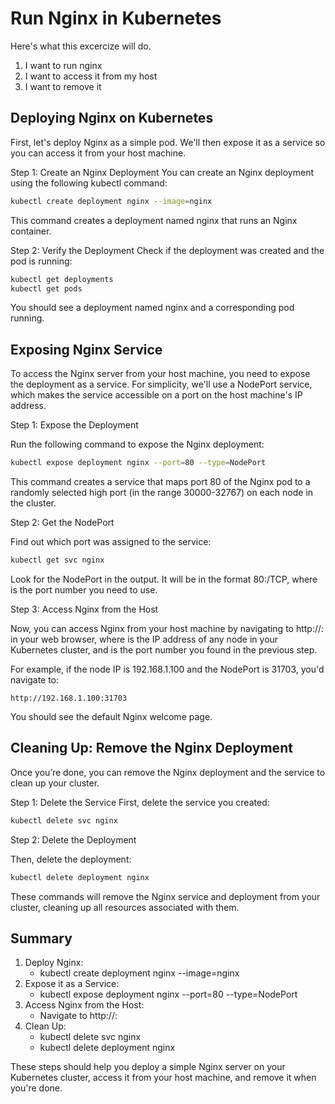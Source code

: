 # Run Nginx in Kubernetes

Here's what this excercize will do.

1. I want to run nginx
1. I want to access it from my host
1. I want to remove it

## Deploying Nginx on Kubernetes
First, let's deploy Nginx as a simple pod. We'll then expose it as a service so you can access it from your host machine.

Step 1: Create an Nginx Deployment
You can create an Nginx deployment using the following kubectl command:

```bash
kubectl create deployment nginx --image=nginx
```

This command creates a deployment named nginx that runs an Nginx container.

Step 2: Verify the Deployment
Check if the deployment was created and the pod is running:

```bash
kubectl get deployments
kubectl get pods
```

You should see a deployment named nginx and a corresponding pod running.

## Exposing Nginx Service

To access the Nginx server from your host machine, you need to expose the deployment as a service. For simplicity, we'll use a NodePort service, which makes the service accessible on a port on the host machine's IP address.

Step 1: Expose the Deployment

Run the following command to expose the Nginx deployment:

```bash
kubectl expose deployment nginx --port=80 --type=NodePort
```

This command creates a service that maps port 80 of the Nginx pod to a randomly selected high port (in the range 30000-32767) on each node in the cluster.

Step 2: Get the NodePort

Find out which port was assigned to the service:

```bash
kubectl get svc nginx
```

Look for the NodePort in the output. It will be in the format 80:<NodePort>/TCP, where <NodePort> is the port number you need to use.

Step 3: Access Nginx from the Host

Now, you can access Nginx from your host machine by navigating to http://<node-ip>:<NodePort> in your web browser, where <node-ip> is the IP address of any node in your Kubernetes cluster, and <NodePort> is the port number you found in the previous step.

For example, if the node IP is 192.168.1.100 and the NodePort is 31703, you'd navigate to:

```http
http://192.168.1.100:31703
```

You should see the default Nginx welcome page.

## Cleaning Up: Remove the Nginx Deployment
Once you’re done, you can remove the Nginx deployment and the service to clean up your cluster.

Step 1: Delete the Service
First, delete the service you created:

```bash
kubectl delete svc nginx
```

Step 2: Delete the Deployment

Then, delete the deployment:

```bash
kubectl delete deployment nginx
```

These commands will remove the Nginx service and deployment from your cluster, cleaning up all resources associated with them.

## Summary

1. Deploy Nginx:
   * kubectl create deployment nginx --image=nginx
1. Expose it as a Service:
   * kubectl expose deployment nginx --port=80 --type=NodePort
1. Access Nginx from the Host:
   * Navigate to http://<node-ip>:<NodePort>
1. Clean Up:
   * kubectl delete svc nginx
   * kubectl delete deployment nginx

These steps should help you deploy a simple Nginx server on your Kubernetes cluster, access it from your host machine, and remove it when you're done.

